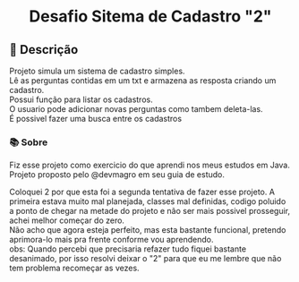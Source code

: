 <h1 align="center"> Desafio Sitema de Cadastro "2" </h1>
 <h2> 📖 Descrição</h2>
<p>
  Projeto simula um sistema de cadastro simples. <br>
  Lê as perguntas contidas em um txt e armazena as resposta criando um cadastro. <br>
  Possui função para listar os cadastros. <br>
  O usuario pode adicionar novas perguntas como tambem deleta-las. <br>
  É possivel fazer uma busca entre os cadastros
  
  <br>
</p>

<h3>📚 Sobre</h3>
<p> 
Fiz esse projeto como exercicio do que aprendi nos meus estudos em Java. 
  <br>
Projeto proposto pelo @devmagro em seu guia de estudo.
</p>
<p></p>
<p>
  Coloquei 2 por que esta foi a segunda tentativa de fazer esse projeto. A primeira estava muito mal planejada, classes mal definidas, 
  codigo poluido a ponto de chegar na metade do projeto e não ser mais possivel prosseguir, achei melhor começar do zero.
  <br>
  Não acho que agora esteja perfeito, mas esta bastante funcional, pretendo aprimora-lo mais pra frente conforme vou aprendendo. <br>
  obs: Quando percebi que precisaria refazer tudo fiquei bastante desanimado, por isso resolvi deixar o "2" para que eu me lembre que não tem problema recomeçar as vezes.
</p>


